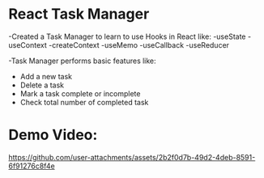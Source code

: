# React Task Manager

 -Created a Task Manager to learn to use Hooks in React like:
     -useState
     -useContext
     -createContext
     -useMemo
     -useCallback
     -useReducer

 -Task Manager performs basic features like:
  - Add a new task
  - Delete a task
  - Mark a task complete or incomplete
  - Check total number of completed task

# Demo Video:

  

https://github.com/user-attachments/assets/2b2f0d7b-49d2-4deb-8591-6f91276c8f4e


 
